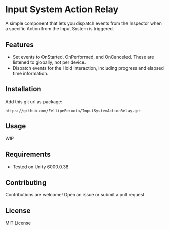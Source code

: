 # Input System Action Relay

A simple component that lets you dispatch events from the Inspector when a specific Action from the Input System is triggered.

## Features

- Set events to OnStarted, OnPerformed, and OnCanceled. These are listened to globally, not per device.
- Dispatch events for the Hold Interaction, including progress and elapsed time information.

## Installation

Add this git url as package: <pre>```https://github.com/FellipePeixoto/InputSystemActionRelay.git```</pre>

## Usage

WIP

## Requirements

- Tested on Unity 6000.0.38.

## Contributing

Contributions are welcome! Open an issue or submit a pull request.

## License

MIT License
